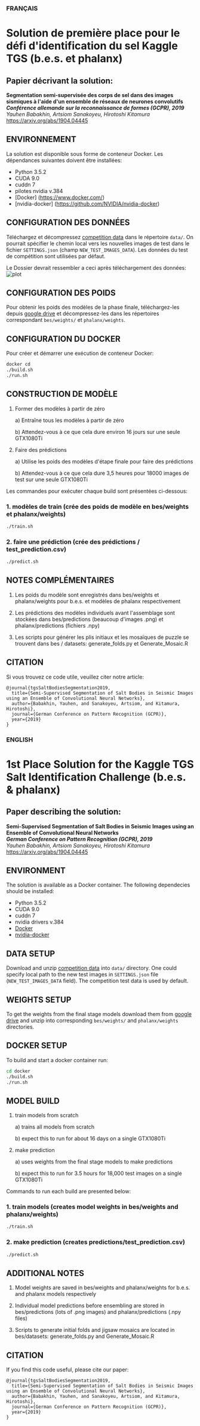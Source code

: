 ### FRANÇAIS

# Solution de première place pour le défi d'identification du sel Kaggle TGS (b.e.s. et phalanx)

## Papier décrivant la solution:

**Segmentation semi-supervisée des corps de sel dans des images sismiques à l'aide d'un ensemble de réseaux de neurones convolutifs**
 ***Conférence allemande sur la reconnaissance de formes (GCPR), 2019***
*Yauhen Babakhin, Artsiom Sanakoyeu, Hirotoshi Kitamura*
https://arxiv.org/abs/1904.04445

## ENVIRONNEMENT

La solution est disponible sous forme de conteneur Docker. Les dépendances suivantes doivent être installées:

* Python 3.5.2
* CUDA 9.0
* cuddn 7
* pilotes nvidia v.384
* [Docker] (https://www.docker.com/)
* [nvidia-docker] (https://github.com/NVIDIA/nvidia-docker)

## CONFIGURATION DES DONNÉES

Téléchargez et décompressez [competition data](https://www.kaggle.com/c/tgs-salt-identification-challenge/data) dans le répertoire `data/`.
On pourrait spécifier le chemin local vers les nouvelles images de test dans le fichier `SETTINGS.json` (champ `NEW_TEST_IMAGES_DATA`). Les données du test de compétition sont utilisées par défaut.

Le Dossier devrait ressembler a ceci après téléchargement des données:
![plot](/readmeimage/datafolder.JPG)

## CONFIGURATION DES POIDS

Pour obtenir les poids des modèles de la phase finale, téléchargez-les depuis [google drive](https://drive.google.com/file/d/12iXDUhBTC6596MLAC2aiN-GDVqBbGBWh/view?usp=sharing) et décompressez-les dans les répertoires correspondant  `bes/weights/` et `phalanx/weights`.

## CONFIGURATION DU DOCKER

Pour créer et démarrer une exécution de conteneur Docker:
```bash
docker cd
./build.sh
./run.sh
```

## CONSTRUCTION DE MODÈLE

1. Former des modèles à partir de zéro

    a) Entraîne tous les modèles à partir de zéro

    b) Attendez-vous à ce que cela dure environ 16 jours sur une seule GTX1080Ti
    
2. Faire des prédictions

    a) Utilise les poids des modèles d'étape finale pour faire des prédictions

    b) Attendez-vous à ce que cela dure 3,5 heures pour 18000 images de test sur une seule GTX1080Ti

Les commandes pour exécuter chaque build sont présentées ci-dessous:

### 1. modèles de train (crée des poids de modèle en bes/weights et phalanx/weights)
```bash
./train.sh
```

### 2. faire une prédiction (crée des prédictions / test_prediction.csv)
```bash
./predict.sh
```

## NOTES COMPLÉMENTAIRES

1. Les poids du modèle sont enregistrés dans bes/weights et phalanx/weights pour b.e.s. et modèles de phalanx respectivement

2. Les prédictions des modèles individuels avant l'assemblage sont stockées dans bes/predictions (beaucoup d'images .png) et phalanx/predictions (fichiers .npy)

3. Les scripts pour générer les plis initiaux et les mosaïques de puzzle se trouvent dans bes / datasets: generate_folds.py et Generate_Mosaic.R

## CITATION
Si vous trouvez ce code utile, veuillez citer notre article:

```
@journal{tgsSaltBodiesSegmentation2019,
  title={Semi-Supervised Segmentation of Salt Bodies in Seismic Images using an Ensemble of Convolutional Neural Networks},
  author={Babakhin, Yauhen, and Sanakoyeu, Artsiom, and Kitamura, Hirotoshi},
  journal={German Conference on Pattern Recognition (GCPR)},
  year={2019}
}
```

### ENGLISH

# 1st Place Solution for the Kaggle TGS Salt Identification Challenge (b.e.s. & phalanx)

## Paper describing the solution: 

**Semi-Supervised Segmentation of Salt Bodies in Seismic Images using an Ensemble of Convolutional Neural Networks**  
 ***German Conference on Pattern Recognition (GCPR), 2019***  
*Yauhen Babakhin, Artsiom Sanakoyeu, Hirotoshi Kitamura*   
https://arxiv.org/abs/1904.04445 

## ENVIRONMENT

The solution is available as a Docker container. The following dependecies should be installed:

* Python 3.5.2
* CUDA 9.0
* cuddn 7
* nvidia drivers v.384
* [Docker](https://www.docker.com/)
* [nvidia-docker](https://github.com/NVIDIA/nvidia-docker)

## DATA SETUP

Download and unzip [competition data](https://www.kaggle.com/c/tgs-salt-identification-challenge/data) into `data/` directory.
One could specify local path to the new test images in `SETTINGS.json` file (`NEW_TEST_IMAGES_DATA` field). The competition test data is used by default.

## WEIGHTS SETUP

To get the weights from the final stage models download them from [google drive](https://drive.google.com/file/d/12iXDUhBTC6596MLAC2aiN-GDVqBbGBWh/view?usp=sharing) and unzip into corresponding `bes/weights/` and `phalanx/weights` directories.

## DOCKER SETUP

To build and start a docker container run:
```bash
cd docker 
./build.sh
./run.sh
```

## MODEL BUILD

1. train models from scratch

    a) trains all models from scratch

    b) expect this to run for about 16 days on a single GTX1080Ti
    
2. make prediction

    a) uses weights from the final stage models to make predictions

    b) expect this to run for 3.5 hours for 18,000 test images on a single GTX1080Ti

Commands to run each build are presented below:

### 1. train models (creates model weights in bes/weights and phalanx/weights)
```bash
./train.sh
```

### 2. make prediction (creates predictions/test_prediction.csv)
```bash
./predict.sh
```

## ADDITIONAL NOTES

1. Model weights are saved in bes/weights and phalanx/weights for b.e.s. and phalanx models respectively

2. Individual model predictions before ensembling are stored in bes/predictions (lots of .png images) and phalanx/predictions (.npy files)

3. Scripts to generate initial folds and jigsaw mosaics are located in bes/datasets: generate_folds.py and Generate_Mosaic.R

## CITATION
If you find this code useful, please cite our paper:

```
@journal{tgsSaltBodiesSegmentation2019,
  title={Semi-Supervised Segmentation of Salt Bodies in Seismic Images using an Ensemble of Convolutional Neural Networks},
  author={Babakhin, Yauhen, and Sanakoyeu, Artsiom, and Kitamura, Hirotoshi},
  journal={German Conference on Pattern Recognition (GCPR)},
  year={2019}
}
```
